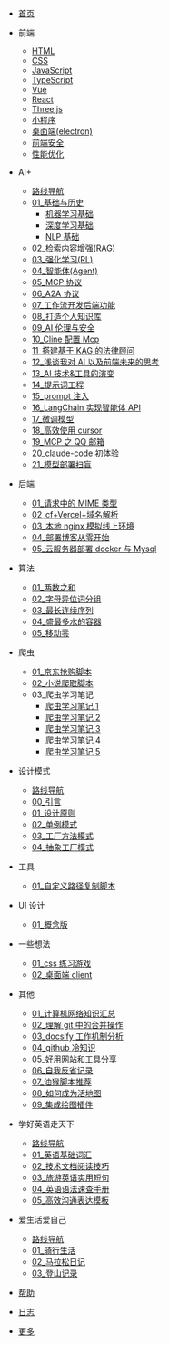 <!-- docs/_sidebar.md -->

- [首页](/)

- 前端

  - [HTML](/前端/html/01_HTML5新增内容.md)
  - [CSS](/前端/css/01_弹性盒子超宽现象.md)
  - [JavaScript](/前端/js/01_数据类型.md)
  - [TypeScript](/前端/typeScript/01_学而思源.md)
  - [Vue](/前端/vue/01_test.md)
  - [React](/前端/react/01_学而思源.md)
  - [Three.js](/前端/threejs/01_Introduction.md)
  - [小程序](/前端/minProgram/01_Introduction.md)
  - [桌面端(electron)](/前端/electron/01_electron全面介绍.md)
  - [前端安全](/前端/safety/01_URL编码.md)
  - [性能优化](/前端/capability/01_视频加载优化专题.md)

- AI+

  - [路线导航](/AI/index.md)
  - [01\_基础与历史](/AI/01_基础与历史.md)
    - [机器学习基础](/AI/01a_机器学习基础.md)
    - [深度学习基础](/AI/01b_深度学习基础.md)
    - [NLP 基础](/AI/01c_NLP基础.md)
  - [02\_检索内容增强(RAG)](</AI/02_检索内容增强(RAG).md>)
  - [03\_强化学习(RL)](</AI/03_强化学习(RL).md>)
  - [04\_智能体(Agent)](</AI/04_智能体(Agent).md>)
  - [05_MCP 协议](/AI/05_MCP协议.md)
  - [06_A2A 协议](/AI/06_A2A协议.md)
  - [07\_工作流开发后端功能](/AI/07_工作流开发后端功能.md)
  - [08\_打造个人知识库](/AI/08_打造个人知识库.md)
  - [09_AI 伦理与安全](/AI/09_AI伦理与安全.md)
  - [10_Cline 配置 Mcp](/AI/10_Cline配置Mcp.md)
  - [11\_搭建基于 KAG 的法律顾问](/AI/11_搭建基于KAG的法律顾问.md)
  - [12\_浅谈我对 AI 以及前端未来的思考](/AI/12_浅谈我对AI以及前端未来的思考.md)
  - [13_AI 技术&工具的演变](/AI/13_AI技术&工具的演变.md)
  - [14\_提示词工程](/AI/14_提示词工程.md)
  - [15_prompt 注入](/AI/15_prompt注入.md)
  - [16_LangChain 实现智能体 API](/AI/16_LangChain实现智能体API.md)
  - [17\_微调模型](/AI/17_微调模型.md)
  - [18\_高效使用 cursor](/AI/18_高效使用cursor.md)
  - [19_MCP 之 QQ 邮箱](/AI/19_MCP之QQ邮箱.md)
  - [20_claude-code 初体验](/AI/20_claude-code初体验.md)
  - [21\_模型部署扫盲](/AI/21_模型部署扫盲.md)

- 后端

  - [01\_请求中的 MIME 类型](/后端/01_请求中的MIME类型.md)
  - [02_cf+Vercel+域名解析](/后端/02_将Vercel挂载到Cloudflare.md)
  - [03\_本地 nginx 模拟线上环境](/后端/03_本地nginx模拟线上环境.md)
  - [04\_部署博客从零开始](/后端/04_部署博客从零开始.md)
  - [05\_云服务器部署 docker 与 Mysql](/后端/05_云服务器部署docker与Mysql.md)

- 算法

  - [01\_两数之和](/算法/01_两数之和.md)
  - [02\_字母异位词分组](/算法/02_字母异位词分组.md)
  - [03\_最长连续序列](/算法/03_最长连续序列.md)
  - [04\_盛最多水的容器](/算法/04_盛最多水的容器.md)
  - [05\_移动零](/算法/05_移动零.md)

- 爬虫

  - [01\_京东抢购脚本](/爬虫/01_京东抢购脚本.md)
  - [02\_小说爬取脚本](/爬虫/02_小说爬取脚本.md)
  - 03\_爬虫学习笔记
    - [爬虫学习笔记 1](</爬虫/python-爬虫学习笔记(一).md>)
    - [爬虫学习笔记 2](</爬虫/python-爬虫学习笔记(二).md>)
    - [爬虫学习笔记 3](</爬虫/python-爬虫学习笔记(三).md>)
    - [爬虫学习笔记 4](</爬虫/python-爬虫学习笔记(四).md>)
    - [爬虫学习笔记 5](</爬虫/python-爬虫学习笔记(五).md>)

- 设计模式

  - [路线导航](/设计模式/index.md)
  - [00\_引言](/设计模式/00_引言.md)
  - [01\_设计原则](/设计模式/01_设计原则.md)
  - [02\_单例模式](/设计模式/02_单例模式.md)
  - [03\_工厂方法模式](/设计模式/03_工厂方法模式.md)
  - [04\_抽象工厂模式](/设计模式/04_抽象工厂模式.md)

- 工具

  - [01\_自定义路径复制脚本](/工具/01_自定义路径复制脚本.md)

- UI 设计

  - [01\_概念版](/UI设计/01_概念版.md)

- 一些想法

  - [01_css 练习游戏](/一些想法/01_css练习游戏.md)
  - [02\_桌面端 client](/一些想法/02_桌面端client.md)

- 其他

  - [01\_计算机网络知识汇总](/其他/01_计算机网络知识汇总.md)
  - [02\_理解 git 中的合并操作](/其他/02_理解git中的合并操作.md)
  - [03_docsify 工作机制分析](/其他/03_docsify工作机制分析.md)
  - [04_github 冷知识](/其他/04_github冷知识.md)
  - [05\_好用网站和工具分享](/其他/05_好用网站和工具分享.md)
  - [06\_自我反省记录](/其他/06_自我反省记录.md)
  - [07\_油猴脚本推荐](/其他/07_油猴脚本推荐.md)
  - [08\_如何成为活地图](/其他/08_如何成为活地图.md)
  - [09\_集成绘图插件](/其他/09_集成绘图插件.md)

- 学好英语走天下

  - [路线导航](/学好英语走天下/index.md)
  - [01\_英语基础词汇](/学好英语走天下/01_技术英语基础词汇.md)
  - [02\_技术文档阅读技巧](/学好英语走天下/02_技术文档阅读技巧.md)
  - [03\_旅游英语实用短句](/学好英语走天下/03_旅游英语实用短句.md)
  - [04\_英语语法速查手册](/学好英语走天下/04_英语语法速查手册.md)
  - [05\_高效沟通表达模板](/学好英语走天下/05_高效沟通表达模板.md)

- 爱生活爱自己

  - [路线导航](/爱生活爱自己/index.html)
  - [01\_骑行生活](/爱生活爱自己/01_骑行生活.html)
  - [02\_马拉松日记](/爱生活爱自己/02_马拉松日记.html)
  - [03\_登山记录](/爱生活爱自己/03_登山记录.html)

- [帮助](guide.md "帮助文档")
- [日志](log.md "日志文档")
- [更多](projects.html "关于我")
